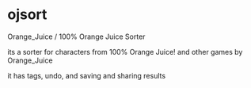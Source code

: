 # ojsort
Orange_Juice / 100% Orange Juice Sorter

its a sorter for characters from 100% Orange Juice! and other games by Orange_Juice

it has tags, undo, and saving and sharing results
